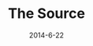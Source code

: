 ---
layout: default
title: The Source
slug: the-source
client: University
service: Publication Design
projectDate: June 2014
date: 2014-6-22
modalId: 9
video: 
thumb: /img/the-source-thumb2.jpg
imgSlides: ["/img/the-source-1.jpg", "/img/the-source-2.jpg", "/img/the-source-3.jpg", "/img/the-source-4.jpg", "/img/the-source-5.jpg"]

tools: [InDesign,Photoshop,Illustrator]
values: [50,25,25]

brief: In the first semester of the third year of university, our entire class was given the task of developing, from start to finish, a magazine. The only requisite given was that it needed to bear the name 'The Source'. The class was to act as a design studio including applying for job roles through a written application and interview with heads of the subject. Each student was to write one article for the magazine.
execution: <p>I applied for and received the role of Image Director --- responsibilites included settling on a final aesthetic for the magazine, implementing and enforcing a styleguide along with putting together the final document for sending to print.</p><p>I ended up putting together a 6 page article talking about the role of graphic design in the present and moving into the future, contributing to the designing the inside and outside covers of the magazine.</p><p>My role in the team was stretched slighty as I handled some of the communications with printers and production companies. Finally at the end of the project I handled putting together the final document and sending it off for printing.</p>
---